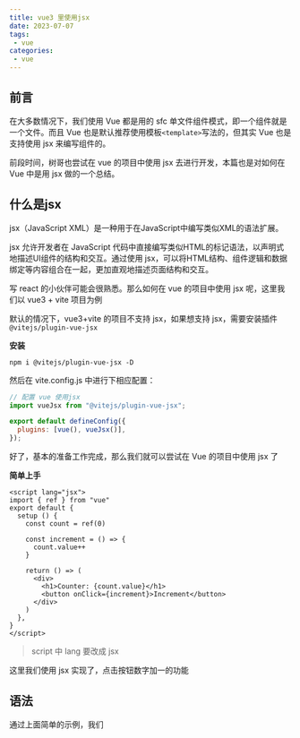 ```yaml
---
title: vue3 里使用jsx
date: 2023-07-07
tags:
 - vue
categories: 
 - vue
---
```

## 前言

在大多数情况下，我们使用 Vue 都是用的 sfc 单文件组件模式，即一个组件就是一个文件。而且 Vue 也是默认推荐使用模板```<template>```写法的，但其实 Vue 也是支持使用 jsx 来编写组件的。

前段时间，树哥也尝试在 vue 的项目中使用 jsx 去进行开发，本篇也是对如何在 Vue 中是用 jsx 做的一个总结。


## 什么是jsx

jsx（JavaScript XML）是一种用于在JavaScript中编写类似XML的语法扩展。

jsx 允许开发者在 JavaScript 代码中直接编写类似HTML的标记语法，以声明式地描述UI组件的结构和交互。通过使用 jsx，可以将HTML结构、组件逻辑和数据绑定等内容组合在一起，更加直观地描述页面结构和交互。

写 react 的小伙伴可能会很熟悉。那么如何在 vue 的项目中使用 jsx 呢，这里我们以 vue3 + vite 项目为例

默认的情况下，vue3+vite 的项目不支持 jsx，如果想支持 jsx，需要安装插件```@vitejs/plugin-vue-jsx```

**安装**

```npm i @vitejs/plugin-vue-jsx -D```

然后在 vite.config.js 中进行下相应配置：

```js
// 配置 vue 使用jsx
import vueJsx from "@vitejs/plugin-vue-jsx";

export default defineConfig({
  plugins: [vue(), vueJsx()],
});
```
好了，基本的准备工作完成，那么我们就可以尝试在 Vue 的项目中使用 jsx 了

**简单上手**

```vue
<script lang="jsx">
import { ref } from "vue"
export default {
  setup () {
    const count = ref(0)

    const increment = () => {
      count.value++
    }

    return () => (
      <div>
        <h1>Counter: {count.value}</h1>
        <button onClick={increment}>Increment</button>
      </div>
    )
  },
}
</script>
```

>script 中 lang 要改成 jsx

这里我们使用 jsx 实现了，点击按钮数字加一的功能

## 语法

通过上面简单的示例，我们


